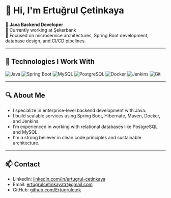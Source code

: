 # 👋 Hi, I'm Ertuğrul Çetinkaya

🎯 **Java Backend Developer**  
💼 Currently working at Şekerbank  
🔧 Focused on microservice architectures, Spring Boot development, database design, and CI/CD pipelines.

---

## 🔧 Technologies I Work With

![Java](https://img.shields.io/badge/Java-ED8B00?style=for-the-badge&logo=openjdk&logoColor=white)
![Spring Boot](https://img.shields.io/badge/Spring_Boot-6DB33F?style=for-the-badge&logo=spring-boot&logoColor=white)
![MySQL](https://img.shields.io/badge/MySQL-005C84?style=for-the-badge&logo=mysql&logoColor=white)
![PostgreSQL](https://img.shields.io/badge/PostgreSQL-316192?style=for-the-badge&logo=postgresql&logoColor=white)
![Docker](https://img.shields.io/badge/Docker-2496ED?style=for-the-badge&logo=docker&logoColor=white)
![Jenkins](https://img.shields.io/badge/Jenkins-D24939?style=for-the-badge&logo=jenkins&logoColor=white)
![Git](https://img.shields.io/badge/Git-F05032?style=for-the-badge&logo=git&logoColor=white)

---

## 🔍 About Me

- I specialize in enterprise-level backend development with Java.  
- I build scalable services using Spring Boot, Hibernate, Maven, Docker, and Jenkins.  
- I’m experienced in working with relational databases like PostgreSQL and MySQL.  
- I'm a strong believer in clean code principles and sustainable architecture.  

---

## 📫 Contact

- LinkedIn: [linkedin.com/in/ertugrul-cetinkaya](https://www.linkedin.com/in/ertugrul-cetinkaya/)
- Email: ertugrulcetinkayatr@gmail.com  
- GitHub: [github.com/Ertugrulctnk](https://github.com/Ertugrulctnk)

